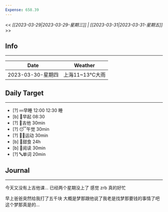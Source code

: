 ```yaml
---
Expense: 658.39
---
```


<< *[[2023-03-29|2023-03-29-星期三]] | [[2023-03-31|2023-03-31-星期五]]* >>

## Info
***
| Date        | Weather      | 
| ----------- | ------------ |
| 2023-03-30-星期四 | 上海11~13℃大雨 |


## Daily Target 
***
- [?] 💤早睡   12:00  12:30 睡
- [b] 🌅早起    08:30
- [?] 🎵吉他    30min
- [?] 😴午觉    30min
- [?] 🏃‍♀️运动    30min  
- [b] 🚫甜食    24h
- [b] 📖阅读    30min
- [?] 🔤单词    20min    


##  Journal
***
今天又没有上吉他课...
已经两个星期没上了
感觉 zrb 真的好忙

早上爸爸突然给我打了五千块
大概是梦那跟他说了我老是找梦那要钱的事情了吧
这个梦那真是的...


